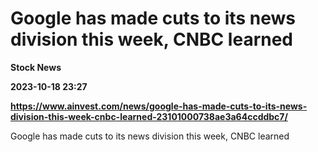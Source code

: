 # Google has made cuts to its news division this week, CNBC learned
**Stock News**

**2023-10-18 23:27**

**https://www.ainvest.com/news/google-has-made-cuts-to-its-news-division-this-week-cnbc-learned-23101000738ae3a64ccddbc7/**

Google has made cuts to its news division this week, CNBC learned